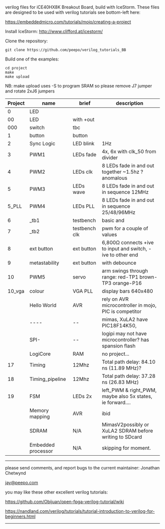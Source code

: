 verilog files for iCE40HX8K Breakout Board, build with IceStorm.
These files are designed to be used with verilog tutorials
see bottom-left here:

https://embeddedmicro.com/tutorials/mojo/creating-a-project

Install IceStorm: http://www.clifford.at/icestorm/

Clone the repository:

    git clone https://github.com/peepo/verilog_tutorials_BB

Build one of the examples:

    cd project
    make
    make upload

NB: make upload uses -S to program SRAM so please remove J7 jumper and rotate 2xJ6 jumpers


|Project|name|brief|description|
|----|----|----|----|
|0|LED|
|00|LED|with +out|
|000|switch|tbc|
|1|button|button|
|2|Sync Logic|LED blink|1Hz|
|3|PWM1|LEDs fade|4x, 6x with clk_50 from divider
|4|PWM2|LEDs clk |8 LEDs fade in and out together ~1.5hz ?anomalous
|5|PWM3|LEDs wave|8 LEDs fade in and out in sequence 12MHz
|5_PLL|PWM4|LEDs PLL|8 LEDs fade in and out in sequence 25/48/96MHz
|6|_tb1|testbench|basic and 
|7|_tb2|testbench clk|pwm for a couple of values
|8|ext button|ext button|6,800Ω connects +ive to input and switch, -ive to other end
|9|metastability|ext button|with debounce
|10|PWM5|servo|arm swings through range: red-TP1 brown-TP3 orange-P16
|10_vga|colour|VGA PLL| display bars 640x480
||Hello World|AVR|rely on AVR microcontroller in mojo, PIC is competitor
||----|--|mimas, XuLA2 have PIC18F14K50, 
||SPI-|--|logipi may not have microcontroller? has spansion flash
||LogiCore|RAM|no project...
|17|Timing|12Mhz|Total path delay: 84.10 ns (11.89 MHz)?
|18|Timing_pipeline|12Mhz|Total path delay: 37.28 ns (26.83 MHz)
|19|FSM |LEDs 2x|left_PWM & right_PWM, maybe also 5x states, ie forward....
||Memory mapping|AVR|ibid
||SDRAM|N/A|MimasV2possibly or XuLA2 SDRAM before writing to SDcard
||Embedded processor|N/A|skipping for moment.

---

please send comments, and report bugs to the current maintainer: Jonathan Chetwynd

jay@peepo.com

you may like these other excellent verilog tutorials:

https://github.com/Obijuan/open-fpga-verilog-tutorial/wiki

https://nandland.com/verilog/tutorials/tutorial-introduction-to-verilog-for-beginners.html

---
